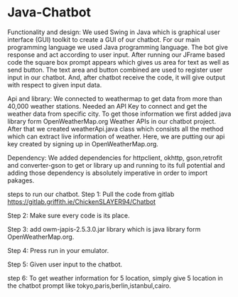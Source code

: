 # Java-Chatbot

Functionality and design:
We used Swing in Java which is graphical user interface (GUI) toolkit to create a GUI of our chatbot. For our main programming language we used Java programming language. The bot give response and act according to user input. After running our JFrame based code the square box prompt appears which gives us area for text as well as send button. The text area and button combined are used to register user input in our chatbot. And, after chatbot receive the code, it will give output with respect to given input data. 


Api and library:
We connected to weathermap to get data from more than 40,000 weather stations.
Needed an API Key to connect and get the weather data from specific city. To get those information we first added java library form OpenWeatherMap.org Weather APIs in our chatbot project. After that we created weatherApi.java class which consists all the method which can extract live information of weather. Here, we are putting our api key created by signing up in OpenWeatherMap.org.


Dependency:
We added dependencies for httpclient, okhttp, gson,retrofit and converter-gson to get or library up and running to its full potential and adding those dependency is absolutely imperative in order to import pakages.



steps to run our chatbot.
Step 1: Pull the code from gitlab https://gitlab.griffith.ie/ChickenSLAYER94/Chatbot

Step 2: Make sure every code is its place.

Step 3: add owm-japis-2.5.3.0.jar library which is java library form OpenWeatherMap.org.

Step 4: Press run in your emulator.

Step 5: Given user input to the chatbot.

step 6: To get weather information for 5 location, simply give 5 location in the chatbot prompt like tokyo,paris,berlin,istanbul,cairo.


